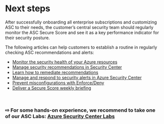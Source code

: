# Next steps

After successfully onboarding all enterprise subscriptions and customizing ASC to their needs, the customer’s central security team should regularly monitor the ASC Secure Score and see it as a key performance indicator for their security posture.

The following articles can help customers to establish a routine in regularly checking ASC recommendations and alerts:
*	[Monitor the security health of your Azure resources](https://docs.microsoft.com/en-us/azure/security-center/security-center-monitoring)
*	[Manage security recommendations in Security Center](https://docs.microsoft.com/en-us/azure/security-center/security-center-recommendations)
*	[Learn how to remediate recommendations](https://docs.microsoft.com/en-us/azure/security-center/security-center-remediate-recommendations)
*	[Manage and respond to security alerts in Azure Security Center](https://docs.microsoft.com/en-us/azure/security-center/security-center-managing-and-responding-alerts)
*	[Prevent misconfigurations with Enforce/Deny](https://docs.microsoft.com/en-us/azure/security-center/prevent-misconfigurations)
*	[Deliver a Secure Score weekly briefing](https://techcommunity.microsoft.com/t5/azure-security-center/deliver-a-security-score-weekly-briefing/ba-p/1411515)


<br />

### &#8680; For some hands-on experience, we recommend to take one of our ASC Labs: [Azure Security Center Labs](https://github.com/Azure/Azure-Security-Center/tree/master/Labs)

